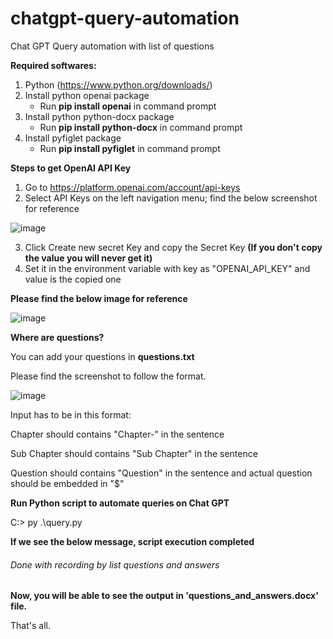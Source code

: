 # chatgpt-query-automation
Chat GPT Query automation with list of questions

**Required softwares:**
1) Python (https://www.python.org/downloads/)
2) Install python openai package
      - Run <strong>pip install openai</strong> in command prompt
3) Install python python-docx package
      - Run <strong>pip install python-docx</strong> in command prompt
4) Install pyfiglet package
      - Run <strong>pip install pyfiglet</strong> in command prompt



**Steps to get OpenAI API Key**
1) Go to https://platform.openai.com/account/api-keys
2) Select API Keys on the left navigation menu; find the below screenshot for reference

![image](https://user-images.githubusercontent.com/10444449/223047522-08fe1cbe-65a5-4129-8fc6-b10d8694004e.png)

3) Click Create new secret Key and copy the Secret Key <strong>(If you don't copy the value you will never get it)</strong>
4) Set it in the environment variable with key as "OPENAI_API_KEY" and value is the copied one


**Please find the below image for reference**


![image](https://user-images.githubusercontent.com/10444449/223046925-489155f0-2883-4342-a59f-8853b6785713.png)



**Where are questions?**


You can add your questions in <strong>questions.txt</strong>

Please find the screenshot to follow the format.

![image](https://user-images.githubusercontent.com/10444449/223050587-fe8dd463-4adf-4600-9dff-2bd9299b4a69.png)

Input has to be in this format:

Chapter should contains "Chapter-" in the sentence

Sub Chapter should contains "Sub Chapter" in the sentence

Question should contains "Question" in the sentence and actual question should be embedded in "$"




**Run Python script to automate queries on Chat GPT**

C:\> py .\query.py


**If we see the below message, script execution completed**

###### Done with recording by list questions and answers


<strong>Now, you will be able to see the output in 'questions_and_answers.docx' file.</strong>

That's all.
